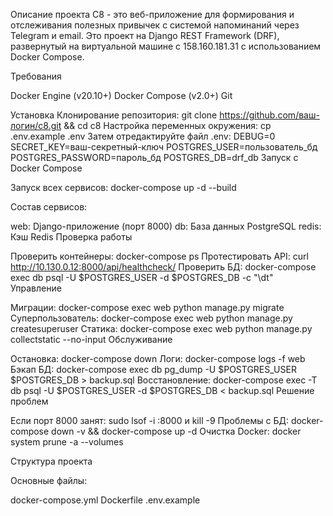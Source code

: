 Описание проекта
C8 - это веб-приложение для формирования и отслеживания полезных привычек с системой напоминаний через Telegram и email.
Это проект на Django REST Framework (DRF), развернутый на виртуальной машине с 158.160.181.31 с использованием Docker Compose.

Требования

Docker Engine (v20.10+) Docker Compose (v2.0+) Git
 
Установка
Клонирование репозитория: git clone https://github.com/ваш-логин/c8.git && cd c8 Настройка переменных окружения: cp .env.example .env Затем отредактируйте файл .env: DEBUG=0 SECRET_KEY=ваш-секретный-ключ POSTGRES_USER=пользователь_бд POSTGRES_PASSWORD=пароль_бд POSTGRES_DB=drf_db Запуск с Docker Compose

Запуск всех сервисов: docker-compose up -d --build

Состав сервисов:

web: Django-приложение (порт 8000) db: База данных PostgreSQL redis: Кэш Redis Проверка работы

Проверить контейнеры: docker-compose ps Протестировать API: curl http://10.130.0.12:8000/api/healthcheck/ Проверить БД: docker-compose exec db psql -U $POSTGRES_USER -d $POSTGRES_DB -c "\dt" Управление

Миграции: docker-compose exec web python manage.py migrate Суперпользователь: docker-compose exec web python manage.py createsuperuser Статика: docker-compose exec web python manage.py collectstatic --no-input Обслуживание

Остановка: docker-compose down Логи: docker-compose logs -f web Бэкап БД: docker-compose exec db pg_dump -U $POSTGRES_USER $POSTGRES_DB > backup.sql Восстановление: docker-compose exec -T db psql -U $POSTGRES_USER -d $POSTGRES_DB < backup.sql Решение проблем

Если порт 8000 занят: sudo lsof -i :8000 и kill -9 Проблемы с БД: docker-compose down -v && docker-compose up -d Очистка Docker: docker system prune -a --volumes

Структура проекта

Основные файлы:

docker-compose.yml Dockerfile .env.example
